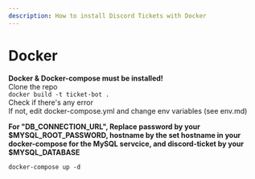 ```yaml
---
description: How to install Discord Tickets with Docker
---
```


# Docker  
**Docker & Docker-compose must be installed!**  
Clone the repo  
``docker build -t ticket-bot .``  
Check if there's any error  
If not, edit docker-compose.yml and change env variables (see env.md)  
  
**For "DB_CONNECTION_URL", Replace password by your $MYSQL_ROOT_PASSWORD, hostname by the set hostname in your docker-compose for the MySQL servcice, and discord-ticket by your $MYSQL_DATABASE**  

``docker-compose up -d``
